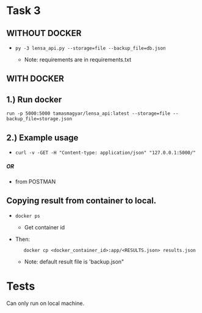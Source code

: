 
# Task 3

## WITHOUT DOCKER

*     py -3 lensa_api.py --storage=file --backup_file=db.json
    - Note: requirements are in requirements.txt

## WITH DOCKER


## 1.) Run docker 
    run -p 5000:5000 tamasmagyar/lensa_api:latest --storage=file --backup_file=storage.json

## 2.) Example usage 
*     curl -v -GET -H "Content-type: application/json" "127.0.0.1:5000/" 
##### OR

-   from POSTMAN

## Copying result from container to local.

*     docker ps

	-   Get container id
    
-   Then:
    
    ```
       docker cp <docker_container_id>:app/<RESULTS.json> results.json    
    ```
    
    -   Note: default result file is 'backup.json"
    
    
# Tests

Can only run on local machine.
